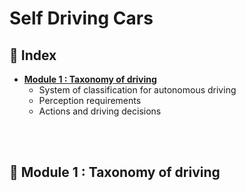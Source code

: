 # Self Driving Cars

## 💢 Index
* **[Module 1 : Taxonomy of driving]()**
  * System of classification for autonomous driving
  * Perception requirements
  * Actions and driving decisions

<!-- * **[Module 2]()** -->
<br>
<br>

## 💢 Module 1 : Taxonomy of driving
